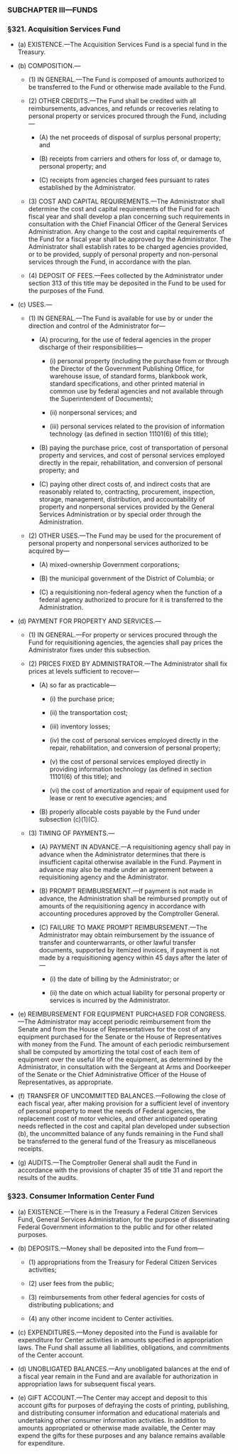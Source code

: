 ### SUBCHAPTER III—FUNDS

### §321. Acquisition Services Fund
* (a) EXISTENCE.—The Acquisition Services Fund is a special fund in the Treasury.

* (b) COMPOSITION.—

  * (1) IN GENERAL.—The Fund is composed of amounts authorized to be transferred to the Fund or otherwise made available to the Fund.

  * (2) OTHER CREDITS.—The Fund shall be credited with all reimbursements, advances, and refunds or recoveries relating to personal property or services procured through the Fund, including—

    * (A) the net proceeds of disposal of surplus personal property; and

    * (B) receipts from carriers and others for loss of, or damage to, personal property; and

    * (C) receipts from agencies charged fees pursuant to rates established by the Administrator.


  * (3) COST AND CAPITAL REQUIREMENTS.—The Administrator shall determine the cost and capital requirements of the Fund for each fiscal year and shall develop a plan concerning such requirements in consultation with the Chief Financial Officer of the General Services Administration. Any change to the cost and capital requirements of the Fund for a fiscal year shall be approved by the Administrator. The Administrator shall establish rates to be charged agencies provided, or to be provided, supply of personal property and non-personal services through the Fund, in accordance with the plan.

  * (4) DEPOSIT OF FEES.—Fees collected by the Administrator under section 313 of this title may be deposited in the Fund to be used for the purposes of the Fund.


* (c) USES.—

  * (1) IN GENERAL.—The Fund is available for use by or under the direction and control of the Administrator for—

    * (A) procuring, for the use of federal agencies in the proper discharge of their responsibilities—

      * (i) personal property (including the purchase from or through the Director of the Government Publishing Office, for warehouse issue, of standard forms, blankbook work, standard specifications, and other printed material in common use by federal agencies and not available through the Superintendent of Documents);

      * (ii) nonpersonal services; and

      * (iii) personal services related to the provision of information technology (as defined in section 11101(6) of this title);


    * (B) paying the purchase price, cost of transportation of personal property and services, and cost of personal services employed directly in the repair, rehabilitation, and conversion of personal property; and

    * (C) paying other direct costs of, and indirect costs that are reasonably related to, contracting, procurement, inspection, storage, management, distribution, and accountability of property and nonpersonal services provided by the General Services Administration or by special order through the Administration.


  * (2) OTHER USES.—The Fund may be used for the procurement of personal property and nonpersonal services authorized to be acquired by—

    * (A) mixed-ownership Government corporations;

    * (B) the municipal government of the District of Columbia; or

    * (C) a requisitioning non-federal agency when the function of a federal agency authorized to procure for it is transferred to the Administration.


* (d) PAYMENT FOR PROPERTY AND SERVICES.—

  * (1) IN GENERAL.—For property or services procured through the Fund for requisitioning agencies, the agencies shall pay prices the Administrator fixes under this subsection.

  * (2) PRICES FIXED BY ADMINISTRATOR.—The Administrator shall fix prices at levels sufficient to recover—

    * (A) so far as practicable—

      * (i) the purchase price;

      * (ii) the transportation cost;

      * (iii) inventory losses;

      * (iv) the cost of personal services employed directly in the repair, rehabilitation, and conversion of personal property;

      * (v) the cost of personal services employed directly in providing information technology (as defined in section 11101(6) of this title); and

      * (vi) the cost of amortization and repair of equipment used for lease or rent to executive agencies; and


    * (B) properly allocable costs payable by the Fund under subsection (c)(1)(C).


  * (3) TIMING OF PAYMENTS.—

    * (A) PAYMENT IN ADVANCE.—A requisitioning agency shall pay in advance when the Administrator determines that there is insufficient capital otherwise available in the Fund. Payment in advance may also be made under an agreement between a requisitioning agency and the Administrator.

    * (B) PROMPT REIMBURSEMENT.—If payment is not made in advance, the Administration shall be reimbursed promptly out of amounts of the requisitioning agency in accordance with accounting procedures approved by the Comptroller General.

    * (C) FAILURE TO MAKE PROMPT REIMBURSEMENT.—The Administrator may obtain reimbursement by the issuance of transfer and counterwarrants, or other lawful transfer documents, supported by itemized invoices, if payment is not made by a requisitioning agency within 45 days after the later of—

      * (i) the date of billing by the Administrator; or

      * (ii) the date on which actual liability for personal property or services is incurred by the Administrator.


* (e) REIMBURSEMENT FOR EQUIPMENT PURCHASED FOR CONGRESS.—The Administrator may accept periodic reimbursement from the Senate and from the House of Representatives for the cost of any equipment purchased for the Senate or the House of Representatives with money from the Fund. The amount of each periodic reimbursement shall be computed by amortizing the total cost of each item of equipment over the useful life of the equipment, as determined by the Administrator, in consultation with the Sergeant at Arms and Doorkeeper of the Senate or the Chief Administrative Officer of the House of Representatives, as appropriate.

* (f) TRANSFER OF UNCOMMITTED BALANCES.—Following the close of each fiscal year, after making provision for a sufficient level of inventory of personal property to meet the needs of Federal agencies, the replacement cost of motor vehicles, and other anticipated operating needs reflected in the cost and capital plan developed under subsection (b), the uncommitted balance of any funds remaining in the Fund shall be transferred to the general fund of the Treasury as miscellaneous receipts.

* (g) AUDITS.—The Comptroller General shall audit the Fund in accordance with the provisions of chapter 35 of title 31 and report the results of the audits.

### §323. Consumer Information Center Fund
* (a) EXISTENCE.—There is in the Treasury a Federal Citizen Services Fund, General Services Administration, for the purpose of disseminating Federal Government information to the public and for other related purposes.

* (b) DEPOSITS.—Money shall be deposited into the Fund from—

  * (1) appropriations from the Treasury for Federal Citizen Services activities;

  * (2) user fees from the public;

  * (3) reimbursements from other federal agencies for costs of distributing publications; and

  * (4) any other income incident to Center activities.


* (c) EXPENDITURES.—Money deposited into the Fund is available for expenditure for Center activities in amounts specified in appropriation laws. The Fund shall assume all liabilities, obligations, and commitments of the Center account.

* (d) UNOBLIGATED BALANCES.—Any unobligated balances at the end of a fiscal year remain in the Fund and are available for authorization in appropriation laws for subsequent fiscal years.

* (e) GIFT ACCOUNT.—The Center may accept and deposit to this account gifts for purposes of defraying the costs of printing, publishing, and distributing consumer information and educational materials and undertaking other consumer information activities. In addition to amounts appropriated or otherwise made available, the Center may expend the gifts for these purposes and any balance remains available for expenditure.